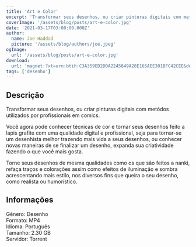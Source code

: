 ```yaml
---
title: 'Art e Color'
excerpt: 'Transformar seus desenhos, ou criar pinturas digitais com metódos utilizados por profissionais em comics.   Você agora pode conhecer técnicas de cor e tornar seus desenhos feito a lapis grafite com uma qualidade digital e profissional, seja para tornar-se um desenhista melhor trazendo'
coverImage: '/assets/blog/posts/art-e-color.jpg'
date: '2021-03-17T03:00:00.000Z'
author:
  name: Joe Haddad
  picture: '/assets/blog/authors/joe.jpeg'
ogImage:
  url: '/assets/blog/posts/art-e-color.jpg'
download:
  url: 'magnet:?xt=urn:btih:C3A359ED2D0A2245849A28E165AEE301BFC42CEE&dn=Luciano%20Augusto%20-%20Art%20e%20Color&tr=udp%3a%2f%2ftracker.openbittorrent.com%3a80%2fannounce&tr=udp%3a%2f%2ftracker.opentrackr.org%3a1337%2fannounce'
tags: ['desenho']
---
```

<h2>Descrição</h2>
<p></p><p>Transformar seus desenhos, ou criar pinturas digitais com metódos utilizados por profissionais em comics. </p><p>Você agora pode conhecer técnicas de cor e tornar seus desenhos feito a lapis grafite com uma qualidade digital e profissional, seja para tornar-se um desenhista melhor trazendo mais vida a seus desenhos, ou conhecer novas maneiras de se finalizar um desenho, expanda sua criatividade fazendo o que você mais gosta.</p><p>Torne seus desenhos de mesma qualidades como os que são feitos a nanki, refaça traços e colorações assim como efeitos de iluminação e sombra acrescentando mais estilo, nos diversos fins que queira o seu desenho, como realista ou humorístico.</p><h2>Informações</h2><p>Gênero: Desenho<br/>Formato: MP4<br/>Idioma: Português<br/>Tamanho: 2.30 GB<br/>Servidor: Torrent</p>